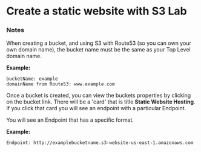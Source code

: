 # Create a static website with S3 Lab

### Notes
When creating a bucket, and using S3 with Route53 (so you can own your own domain name), the bucket name must be the same as your Top Level domain name.

**Example:** 
    
    bucketName: example
    domainName from Route53: www.example.com
    
Once a bucket is created, you can view the buckets properties by clicking on the bucket link.
There will be a 'card' that is title **Static Website Hosting**. If you click that card you will see an endpoint with a particular Endpoint.
 
You will see an Endpoint that has a specific format.
 
**Example:**
 
    Endpoint: http://examplebucketname.s3-website-us-east-1.amazonaws.com
    
